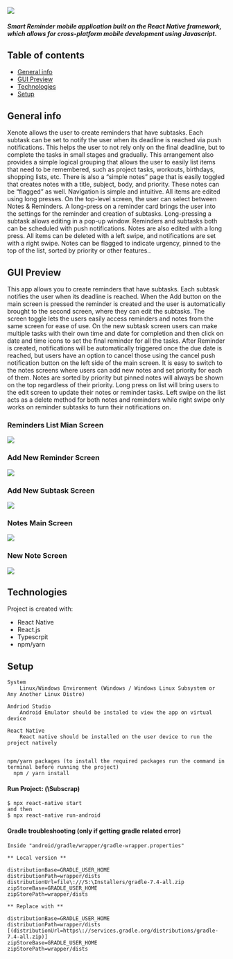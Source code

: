 ![](app/images/xenote.png)
##### Smart Reminder mobile application built on the React Native framework, which allows for cross-platform mobile development using Javascript.

## Table of contents
* [General info](#general-info)
* [GUI Preview](#gui-preview)
* [Technologies](#technologies)
* [Setup](#setup)


## General info
Xenote allows the user to create reminders that have subtasks. Each subtask can be set to notify the user when its deadline is reached via push notifications. This helps the user to not rely only on the final deadline, but to complete the tasks in small stages and gradually. This arrangement also provides a simple logical grouping that allows the user to easily list items that need to be remembered, such as project tasks, workouts, birthdays, shopping lists, etc. There is also a “simple notes” page that is easily toggled that creates notes with a title, subject, body, and priority. These notes can be “flagged” as well.
Navigation is simple and intuitive. All items are edited using long presses. On the top-level screen, the user can select between Notes & Reminders. A long-press on a reminder card brings the user into the settings for the reminder and creation of subtasks. Long-pressing a subtask allows editing in a pop-up window. Reminders and subtasks both can be scheduled with push notifications. Notes are also edited with a long press. All items can be deleted with a left swipe, and notifications are set with a right swipe. Notes can be flagged to indicate urgency, pinned to the top of the list, sorted by priority or other features..


## GUI Preview
This app allows you to create reminders that have subtasks. Each subtask notifies the user when its deadline is reached. When the Add button on the main screen is pressed the reminder is created and the user is automatically brought to the second screen, where they can edit the subtasks. The screen toggle lets the users easily access reminders and notes from the same screen for ease of use. On the new subtask screen users can make multiple tasks with their own time and date for completion and then click on date and time icons to set the final reminder for all the tasks. After Reminder is created, notifications will be automatically triggered once the due date is reached, but users have an option to cancel those using the cancel push notification button on the left side of the main screen. It is easy to switch to the notes screens where users can add new notes and set priority for each of them. Notes are sorted by priority but pinned notes will always be shown on the top regardless of their priority. Long press on list will bring users to the edit screen to update their notes or reminder tasks. Left swipe on the list acts as a delete method for both notes and reminders while right swipe only works on reminder subtasks to turn their notifications on.
### Reminders List Mian Screen
![](app/images/main.PNG)


### Add New Reminder Screen
![](app/images/reminder.PNG)


### Add New Subtask Screen
![](app/images/new.PNG)


### Notes Main Screen
![](app/images/note.PNG)


### New Note Screen
![](app/images/addnote.PNG)


## Technologies
Project is created with:
* React Native
* React.js
* Typescrpit
* npm/yarn
	
## Setup
```
System
    Linux/Windows Environment (Windows / Windows Linux Subsystem or Any Another Linux Distro)

Andriod Studio
    Android Emulator should be instaled to view the app on virtual device

React Native
    React native should be installed on the user device to run the project natively 


npm/yarn packages (to install the required packages run the command in terminal before running the project)
  npm / yarn install 
```

 
#### Run Project: (\Subscrap)
```
$ npx react-native start
and then
$ npx react-native run-android

```

#### Gradle troubleshooting (only if getting gradle related error)

```
Inside "android/gradle/wrapper/gradle-wrapper.properties"

** Local version **

distributionBase=GRADLE_USER_HOME
distributionPath=wrapper/dists
distributionUrl=file\:///S:\Installers/gradle-7.4-all.zip
zipStoreBase=GRADLE_USER_HOME
zipStorePath=wrapper/dists

** Replace with **

distributionBase=GRADLE_USER_HOME
distributionPath=wrapper/dists
[(distributionUrl=https\://services.gradle.org/distributions/gradle-7.4-all.zip)]
zipStoreBase=GRADLE_USER_HOME
zipStorePath=wrapper/dists
```
